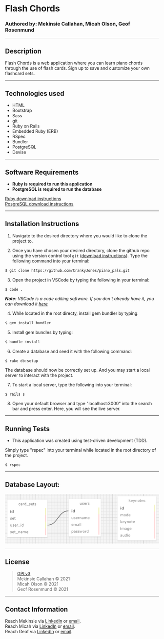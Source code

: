 # Flash Chords

### Authored by: Mekinsie Callahan, Micah Olson, Geof Rosenmund

* * *

## Description

Flash Chords is a web application where you can learn piano chords through the use of flash cards. Sign up to save and customize your own flashcard sets. 

* * *

## Technologies used

* HTML
* Bootstrap
* Sass
* git
* Ruby on Rails
* Embedded Ruby (ERB)
* RSpec
* Bundler
* PostgreSQL
* Devise

* * *

## Software Requirements
* **Ruby is required to run this application**
* **PostgreSQL is required to run the database**  

 <a href="https://www.learnhowtoprogram.com/ruby-and-rails/getting-started-with-ruby/installing-ruby">Ruby download instructions</a>  
  <a href="https://www.learnhowtoprogram.com/ruby-and-rails/getting-started-with-ruby/installing-postgres">PosgreSQL download instructions</a>  

* * *

## Installation Instructions
1. Navigate to the desired directory where you would like to clone the project to.

2. Once you have chosen your desired directory, clone the github repo using the version control tool `git` (<a href="https://www.learnhowtoprogram.com/introduction-to-programming/getting-started-with-intro-to-programming/git-and-github">download instructions</a>). Type the following command into your terminal:
```bash
$ git clone https://github.com/CrankyJones/piano_pals.git
```
3. Open the project in VSCode by typing the following in your terminal:

``` bash
$ code .
```
_**Note:** VSCode is a code editing software. If you don't already have it, you can download it <a href="https://code.visualstudio.com/">here</a>_

4. While located in the root directy, install gem bundler by typing:

``` bash
$ gem install bundler
```

5. Install gem bundles by typing:

``` bash
$ bundle install
```

6. Create a database and seed it with the following command:
```
$ rake db:setup
```
The database should now be correctly set up. And you may start a local server to interact with the project. 

7. To start a local server, type the following into your terminal:
```
$ rails s
```
8. Open your default browser and type "localhost:3000" into the search bar and press enter. Here, you will see the live server.

* * *
## Running Tests
* This application was created using test-driven development (TDD).

Simply type "rspec" into your terminal while located in the root directory of the project.
``` bash
$ rspec
```
* * *
## Database Layout:

![Database Layout](/piano_pals_schema.PNG)

* * * 
## License
> [GPLv3](https://choosealicense.com/licenses/gpl-3.0/)\
> Mekinsie Callahan &copy; 2021  
> Micah Olson &copy; 2021  
> Geof Rosenmund &copy; 2021  
* * *

## Contact Information

Reach Mekinsie via <a href="https://www.linkedin.com/in/mekinsie/" target="_blank">LinkedIn</a> or <a href="mailto:mekinsie.aja@gmail.com" target="_blank">email</a></li>.  
Reach Micah via <a href="https://www.linkedin.com/in/micah-lewis-olson/" target="_blank">LinkedIn</a> or <a href="mailto:micah.olson@protonmail.com" target="_blank">email</a></li>.  
Reach Geof via <a href="https://www.linkedin.com/in/geofrosenmund/" target="_blank">LinkedIn</a> or <a href="mailto:geof.rosenmunds.email@gmail.com" target="_blank">email</a></li>.
